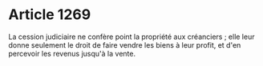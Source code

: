 # Article 1269

La cession judiciaire ne confère point la propriété aux créanciers ; elle leur donne seulement le droit de faire vendre les biens à leur profit, et d'en percevoir les revenus jusqu'à la vente.
